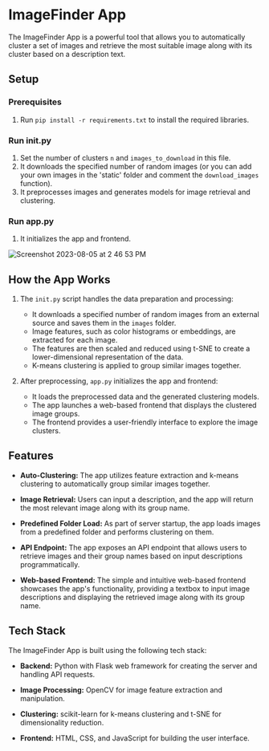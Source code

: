 # ImageFinder App

The ImageFinder App is a powerful tool that allows you to automatically cluster a set of images and retrieve the most suitable image along with its cluster based on a description text.


## Setup

### Prerequisites
1. Run `pip install -r requirements.txt` to install the required libraries.

### Run init.py
1. Set the number of clusters `n` and `images_to_download` in this file.
2. It downloads the specified number of random images (or you can add your own images in the 'static' folder and comment the `download_images` function).
3. It preprocesses images and generates models for image retrieval and clustering.

### Run app.py
1. It initializes the app and frontend.
   
![Screenshot 2023-08-05 at 2 46 53 PM](https://github.com/AdiyogiV/ImageFinder/assets/28894829/7485eb75-852a-4a7a-842e-87c3bdfe5335)


## How the App Works

1. The `init.py` script handles the data preparation and processing:
   - It downloads a specified number of random images from an external source and saves them in the `images` folder.
   - Image features, such as color histograms or embeddings, are extracted for each image.
   - The features are then scaled and reduced using t-SNE to create a lower-dimensional representation of the data.
   - K-means clustering is applied to group similar images together.

2. After preprocessing, `app.py` initializes the app and frontend:
   - It loads the preprocessed data and the generated clustering models.
   - The app launches a web-based frontend that displays the clustered image groups.
   - The frontend provides a user-friendly interface to explore the image clusters.

## Features

- **Auto-Clustering:** The app utilizes feature extraction and k-means clustering to automatically group similar images together.

- **Image Retrieval:** Users can input a description, and the app will return the most relevant image along with its group name.

- **Predefined Folder Load:** As part of server startup, the app loads images from a predefined folder and performs clustering on them.

- **API Endpoint:** The app exposes an API endpoint that allows users to retrieve images and their group names based on input descriptions programmatically.

- **Web-based Frontend:** The simple and intuitive web-based frontend showcases the app's functionality, providing a textbox to input image descriptions and displaying the retrieved image along with its group name.

## Tech Stack

The ImageFinder App is built using the following tech stack:

- **Backend:** Python with Flask web framework for creating the server and handling API requests.

- **Image Processing:** OpenCV for image feature extraction and manipulation.

- **Clustering:** scikit-learn for k-means clustering and t-SNE for dimensionality reduction.

- **Frontend:** HTML, CSS, and JavaScript for building the user interface.
